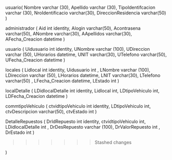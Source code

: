 

usuario(
Nombre varchar (30),
Apellido  varchar (30),
TipoIdentifcacion varchar (30),
NroIdentificacio varchar(30),
DireccionResidencia varchar(50)
)

administrador
(
Aid int identity,
Alogin varchar(50),
Acontrasena varchar(50),
ANombre varchar(30),
AApellidos varchar(30),
AFecha_Creacion datetime
)

usuario
(
Uidusuario int identity,
UNombre varchar (100),
UDireccion  varchar (50),
UHorarios datetime,
UNIT varchar(30),
UTelefono varchar(50),
UFecha_Creacion datetime
)


locales
(
Lidlocal int identity,
Uidusuario int ,
LNombre varchar (100),
LDireccion  varchar (50),
LHorarios datetime,
LNIT varchar(30),
LTelefono varchar(50) ,
LFecha_Creacion datetime,
LEstado int
)

localDetalle
(
LDidlocalDetalle int identity,
Lidlocal int,
LDtipoVehiculo int,
LDFecha_Creacion datetime
)

commtipoVehiculo
(
ctvidtipoVehiculo int identity,
LDtipoVehiculo int,
ctvDescripcion varchar(50),
ctvEstado int
)

DetalleRepuestos 
(
DrIdRepuesto int identity,
ctvidtipoVehiculo int,
LDidlocalDetalle int ,
DrDesRepuesto varchar (100),
DrValorRepuesto int ,
DrEstado int
)




















>>>>>>> Stashed changes

)